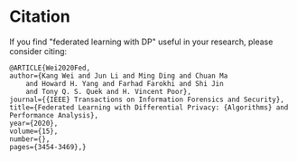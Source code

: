 Citation
=====
If you find "federated learning with DP" useful in your research, please consider citing:

    @ARTICLE{Wei2020Fed,
    author={Kang Wei and Jun Li and Ming Ding and Chuan Ma 
        and Howard H. Yang and Farhad Farokhi and Shi Jin
        and Tony Q. S. Quek and H. Vincent Poor},
    journal={{IEEE} Transactions on Information Forensics and Security},
    title={Federated Learning with Differential Privacy: {Algorithms} and Performance Analysis},
    year={2020},
    volume={15},
    number={},
    pages={3454-3469},}
